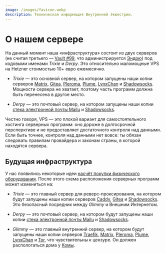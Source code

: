 ```yaml
---
image: /images/favicon.webp
description: Техническая информация Внутренней Эквестрии.
---
```


# О нашем сервере

На данный момент наша «инфраструктура» состоит из двух серверов (не считая третьего — [Vault #99](/how/peertube.md), что администрируется [Эндрю](https://amorgan.xyz/)) под кодовыми именами _Trixie_ и _Derpy_. Это относительно маломощные VPS на Hetzner стоимостью 10+ евро ежемесячно.

- _Trixie_ — это основной сервер, на котором запущены наши копии серверов [Matrix](/how/matrix.md), [Gitea](/how/gitea.md), [Pleroma](/how/pleroma.md), [Plume](/how/plume.md), [LynxChan](/how/lynxchan.md) и [Shadowsocks](/how/shadowsocks.md). Мощности сервера не хватает, поэтому часть программ должна быть перенесена в другое место.

- _Derpy_ — это почтовый сервер, на котором запущены наши копии [стека электронной почты Mailu](/how/email.md) и [Shadowsocks](/how/shadowsocks.md).

Честно говоря, VPS — это плохой вариант для самостоятельного хостинга серверных программ: оно дороже в долгосрочной персперктиве и не предоставляет достаточного контроля над данными. Если быть точнее, контроля над данными нет вовсе: ты обязан следовать правилам провайдера и законам страны, в которой находятся сервера.

## Будущая инфраструктура

У нас появились некоторые идеи [насчёт покупки физического оборудования](/donate/#crowdfunding). После этого схема расположения серверных программ может измениться на:

- _Trixie_ — это главный сервер для реверс-проксирования, на котором будут запущены наши копии серверов [Caddy](https://caddyserver.com), [Gitea](/how/gitea.md) и [Shadowsocks](/how/shadowsocks.md). Это безопасный посредник между _Glimmy_ и Внешним Интернетом.

- _Derpy_ — это почтовый сервер, на котором будут запущены наши копии [стека электронной почты Mailu](/how/email.md) и [Shadowsocks](/how/shadowsocks.md).

- _Glimmy_ — это главный внутренний сервер, на котором будут запущены наши копии серверов [Traefik](https://traefik.io), [Matrix](/how/matrix.md), [Pleroma](/how/pleroma.md), [Plume](/how/plume.md), [LynxChan](/how/lynxchan.md) и [Tor](https://www.torproject.org), что чувствительны к цензуре. Он должен распологаться дома у [Комы](/who/commagray.md).
